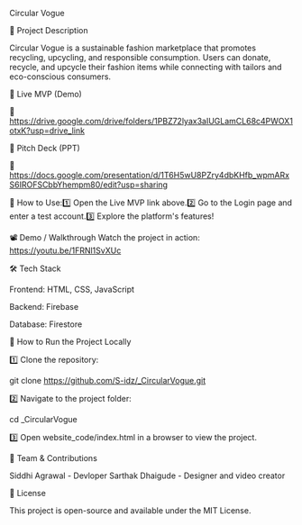 Circular Vogue

📝 Project Description

Circular Vogue is a sustainable fashion marketplace that promotes recycling, upcycling, and responsible consumption. Users can donate, recycle, and upcycle their fashion items while connecting with tailors and eco-conscious consumers.

🚀 Live MVP (Demo)

🔗 https://drive.google.com/drive/folders/1PBZ72lyax3aIUGLamCL68c4PWOX1otxK?usp=drive_link

🎥 Pitch Deck (PPT)

📄 https://docs.google.com/presentation/d/1T6H5wU8PZry4dbKHfb_wpmARxS6IROFSCbbYhempm80/edit?usp=sharing

📌 How to Use:1️⃣ Open the Live MVP link above.2️⃣ Go to the Login page and enter a test account.3️⃣ Explore the platform's features!

📽 Demo / Walkthrough
Watch the project in action: https://youtu.be/1FRNl1SvXUc


🛠 Tech Stack

Frontend: HTML, CSS, JavaScript

Backend: Firebase

Database: Firestore

🚀 How to Run the Project Locally

1️⃣ Clone the repository:

git clone https://github.com/S-idz/_CircularVogue.git

2️⃣ Navigate to the project folder:

cd _CircularVogue

3️⃣ Open website_code/index.html in a browser to view the project.

👥 Team & Contributions

Siddhi Agrawal - Devloper 
Sarthak Dhaigude - Designer and video creator 

📌 License

This project is open-source and available under the MIT License.
